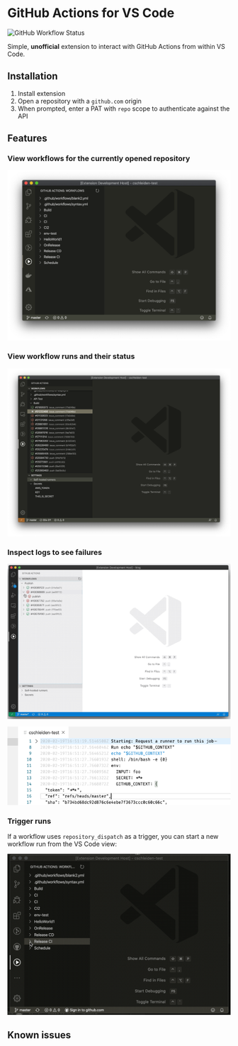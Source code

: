 # GitHub Actions for VS Code

![GitHub Workflow Status](https://img.shields.io/github/workflow/status/cschleiden/vscode-github-actions/Build)

Simple, **unofficial** extension to interact with GitHub Actions from within VS Code. 

## Installation 

1. Install extension
2. Open a repository with a `github.com` origin
3. When prompted, enter a PAT with `repo` scope to authenticate against the API

## Features

### View workflows for the currently opened repository

![See workflows and runs for the current repository](./media/runs.png)

### View workflow runs and their status

![View workflows and their status](./media/runs2.png)

### Inspect logs to see failures

![Display logs for workflow runs](./media/logs.gif)

![Colored logs](./media/colored-logs.png)

### Trigger runs

If a workflow uses `repository_dispatch` as a trigger, you can start a new workflow run from the VS Code view:

![](./media/rdispatch.gif)

## Known issues

